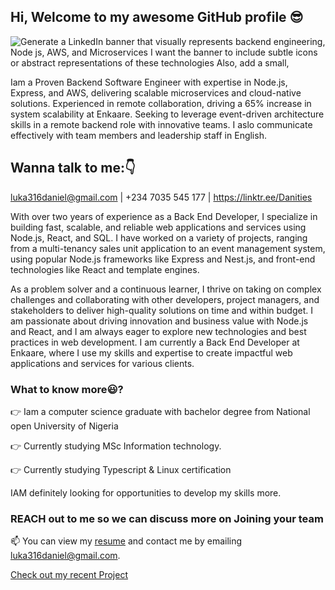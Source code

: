 ## Hi, Welcome to my awesome GitHub profile 😎
![Generate a LinkedIn banner that visually represents backend engineering, Node js, AWS, and Microservices  I want the banner to include subtle icons or abstract representations of these technologies  Also, add a small,](https://github.com/user-attachments/assets/2426f46c-cf9d-4cce-bf06-4960f80fd118)


Iam a Proven Backend Software Engineer with expertise in Node.js, Express, and AWS, delivering scalable microservices and cloud-native solutions. Experienced in remote collaboration, driving a 65% increase in system scalability at Enkaare. Seeking to leverage event-driven architecture skills in a remote backend role with innovative teams. I aslo communicate effectively with team members and leadership staff in English.

## Wanna talk to me:👇
luka316daniel@gmail.com | +234 7035 545 177 | https://linktr.ee/Danities

With over two years of experience as a Back End Developer, I specialize in building fast, scalable, and reliable web applications and services using Node.js, React, and SQL. I have worked on a variety of projects, ranging from a multi-tenancy sales unit application to an event management system, using popular Node.js frameworks like Express and Nest.js, and front-end technologies like React and template engines.

As a problem solver and a continuous learner, I thrive on taking on complex challenges and collaborating with other developers, project managers, and stakeholders to deliver high-quality solutions on time and within budget. I am passionate about driving innovation and business value with Node.js and React, and I am always eager to explore new technologies and best practices in web development. I am currently a Back End Developer at Enkaare, where I use my skills and expertise to create impactful web applications and services for various clients.

### What to know more😃?

👉 Iam a computer science graduate with bachelor degree from National open University of Nigeria

👉 Currently studying MSc Information technology.

👉 Currently studying Typescript & Linux certification

IAM definitely looking for opportunities to develop my skills more.

### REACH out to me so we can discuss more on Joining your team
📫 You can view my [resume](https://docs.google.com/document/d/1wAr6B0OvnZ67T-VRXBIIf4rDRsVKGcvVMGg_wh82YiU/edit?usp=sharing) and contact me by emailing luka316daniel@gmail.com.

[Check out my recent Project](https://linktr.ee/danities)
